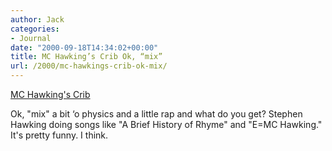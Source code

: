 ```yaml
---
author: Jack
categories:
- Journal
date: "2000-09-18T14:34:02+00:00"
title: MC Hawking’s Crib Ok, “mix”
url: /2000/mc-hawkings-crib-ok-mix/
---
```


[MC Hawking's Crib][1]

Ok, "mix" a bit &#8216;o physics and a little rap and what do you get? Stephen Hawking doing songs like "A Brief History of Rhyme" and "E=MC Hawking." It's pretty funny. I think.

 [1]: http://www.mchawking.com